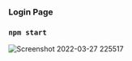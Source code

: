 ### Login Page
### `npm start`

![Screenshot 2022-03-27 225517](https://user-images.githubusercontent.com/74202040/160293270-b260e8d8-e9a2-461a-afa4-46dd1334bb3e.jpg)

